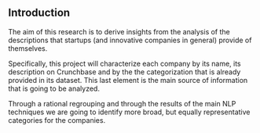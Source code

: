 ## Introduction 

The aim of this research is to derive insights from the analysis of the descriptions that startups (and innovative companies in general) provide of themselves.


Specifically, this project will characterize each company by its name, its description on Crunchbase and by the the categorization that is already provided in its dataset. This last element is the main source of information that is going to be analyzed.

Through a rational regrouping and through the results of the main NLP techniques we are going to identify more broad, but equally representative categories for the companies.

